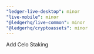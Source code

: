 ```yaml
---
"ledger-live-desktop": minor
"live-mobile": minor
"@ledgerhq/live-common": minor
"@ledgerhq/cryptoassets": minor
---
```


Add Celo Staking
